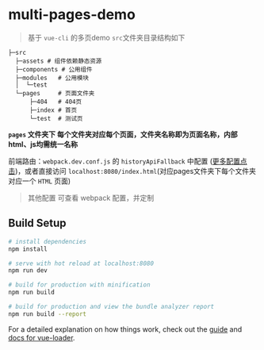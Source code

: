 # multi-pages-demo

> 基于 `vue-cli` 的多页demo
> `src`文件夹目录结构如下

```shell
├─src
  ├─assets # 组件依赖静态资源
  ├─components # 公用组件
  ├─modules   # 公用模块
  │  └─test
  └─pages     # 页面文件夹
      ├─404   # 404页
      ├─index # 首页
      └─test  # 测试页
```

**`pages` 文件夹下 每个文件夹对应每个页面，文件夹名称即为页面名称，内部html、js均需统一名称**

前端路由：`webpack.dev.conf.js` 的 `historyApiFallback` 中配置 ([更多配置点击](https://github.com/bripkens/connect-history-api-fallback))，或者直接访问 `localhost:8080/index.html`(对应pages文件夹下每个文件夹对应一个 `HTML` 页面)

> 其他配置 可查看 webpack 配置，并定制

## Build Setup

``` bash
# install dependencies
npm install

# serve with hot reload at localhost:8080
npm run dev

# build for production with minification
npm run build

# build for production and view the bundle analyzer report
npm run build --report
```

For a detailed explanation on how things work, check out the [guide](http://vuejs-templates.github.io/webpack/) and [docs for vue-loader](http://vuejs.github.io/vue-loader).
